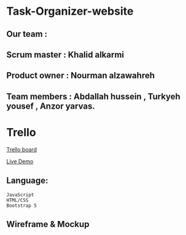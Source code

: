 # Task-Organizer-website
## Our team :
## Scrum master : Khalid alkarmi
## Product owner : Nourman alzawahreh
## Team members : Abdallah hussein , Turkyeh yousef , Anzor yarvas.
# Trello 
[Trello board](https://trello.com/b/p96CV7SC/task-organizer-website)

[Live Demo](https://github.com/Task-Organizer-web/task-organizer-web)

## Language:
    JavaScript
    HTML/CSS
    Bootstrap 5 


## Wireframe & Mockup


